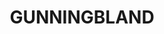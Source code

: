 ---
lastmod: '2025-04-06T06:05:20+00:00'
latitude: -33.159023
layout: suburb
longitude: 147.772834
postcode: '2876'
state: NSW
title: GUNNINGBLAND
url: /nsw/gunningbland/
---